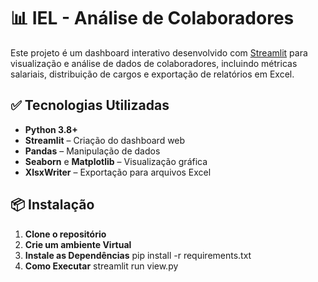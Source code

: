# 📊 IEL - Análise de Colaboradores

Este projeto é um dashboard interativo desenvolvido com [Streamlit](https://streamlit.io/) para visualização e análise de dados de colaboradores, incluindo métricas salariais, distribuição de cargos e exportação de relatórios em Excel.

## ✅ Tecnologias Utilizadas

- **Python 3.8+**
- **Streamlit** – Criação do dashboard web
- **Pandas** – Manipulação de dados
- **Seaborn** e **Matplotlib** – Visualização gráfica
- **XlsxWriter** – Exportação para arquivos Excel

## 📦 Instalação

1. **Clone o repositório**
2. **Crie um ambiente Virtual**
3. **Instale as Dependências**
   pip install -r requirements.txt
4. **Como Executar**
   streamlit run view.py
